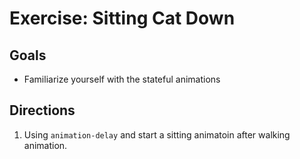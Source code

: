 # Exercise: Sitting Cat Down

## Goals

- Familiarize yourself with the stateful animations

## Directions

1. Using `animation-delay` and start a sitting animatoin after walking animation.
